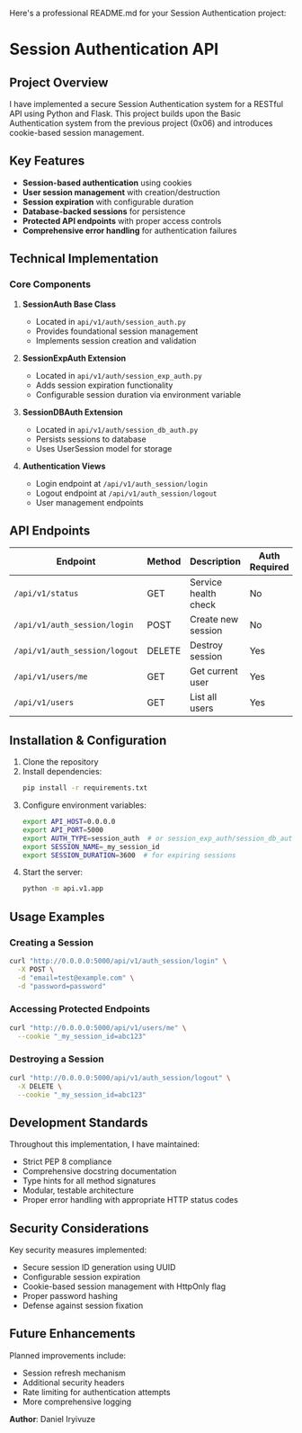Here's a professional README.md for your Session Authentication project:

# Session Authentication API

## Project Overview

I have implemented a secure Session Authentication system for a RESTful API using Python and Flask. This project builds upon the Basic Authentication system from the previous project (0x06) and introduces cookie-based session management.

## Key Features

- **Session-based authentication** using cookies
- **User session management** with creation/destruction
- **Session expiration** with configurable duration  
- **Database-backed sessions** for persistence
- **Protected API endpoints** with proper access controls
- **Comprehensive error handling** for authentication failures

## Technical Implementation

### Core Components

1. **SessionAuth Base Class**
   - Located in `api/v1/auth/session_auth.py`
   - Provides foundational session management
   - Implements session creation and validation

2. **SessionExpAuth Extension**
   - Located in `api/v1/auth/session_exp_auth.py`  
   - Adds session expiration functionality
   - Configurable session duration via environment variable

3. **SessionDBAuth Extension**
   - Located in `api/v1/auth/session_db_auth.py`
   - Persists sessions to database
   - Uses UserSession model for storage

4. **Authentication Views**
   - Login endpoint at `/api/v1/auth_session/login`
   - Logout endpoint at `/api/v1/auth_session/logout`
   - User management endpoints

## API Endpoints

| Endpoint | Method | Description | Auth Required |
|----------|--------|-------------|---------------|
| `/api/v1/status` | GET | Service health check | No |
| `/api/v1/auth_session/login` | POST | Create new session | No |
| `/api/v1/auth_session/logout` | DELETE | Destroy session | Yes |
| `/api/v1/users/me` | GET | Get current user | Yes |
| `/api/v1/users` | GET | List all users | Yes |

## Installation & Configuration

1. Clone the repository
2. Install dependencies:
   ```bash
   pip install -r requirements.txt
   ```
3. Configure environment variables:
   ```bash
   export API_HOST=0.0.0.0
   export API_PORT=5000
   export AUTH_TYPE=session_auth  # or session_exp_auth/session_db_auth
   export SESSION_NAME=_my_session_id
   export SESSION_DURATION=3600  # for expiring sessions
   ```
4. Start the server:
   ```bash
   python -m api.v1.app
   ```

## Usage Examples

### Creating a Session
```bash
curl "http://0.0.0.0:5000/api/v1/auth_session/login" \
  -X POST \
  -d "email=test@example.com" \
  -d "password=password"
```

### Accessing Protected Endpoints
```bash 
curl "http://0.0.0.0:5000/api/v1/users/me" \
  --cookie "_my_session_id=abc123"
```

### Destroying a Session
```bash
curl "http://0.0.0.0:5000/api/v1/auth_session/logout" \
  -X DELETE \
  --cookie "_my_session_id=abc123"
```

## Development Standards

Throughout this implementation, I have maintained:

- Strict PEP 8 compliance
- Comprehensive docstring documentation
- Type hints for all method signatures
- Modular, testable architecture
- Proper error handling with appropriate HTTP status codes

## Security Considerations

Key security measures implemented:

- Secure session ID generation using UUID
- Configurable session expiration
- Cookie-based session management with HttpOnly flag
- Proper password hashing
- Defense against session fixation

## Future Enhancements

Planned improvements include:

- Session refresh mechanism
- Additional security headers
- Rate limiting for authentication attempts
- More comprehensive logging

**Author**: Daniel Iryivuze
